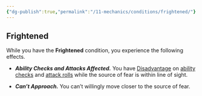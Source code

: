 ```yaml
---
{"dg-publish":true,"permalink":"/11-mechanics/conditions/frightened/"}
---
```



## Frightened

While you have the **Frightened** condition, you experience the following effects.

- **_Ability Checks and Attacks Affected._** You have [Disadvantage](https://www.dndbeyond.com/sources/dnd/free-rules/rules-glossary#Disadvantage) on [ability checks](https://www.dndbeyond.com/sources/dnd/free-rules/rules-glossary#AbilityCheck) and [attack rolls](https://www.dndbeyond.com/sources/dnd/free-rules/rules-glossary#AttackRoll) while the source of fear is within line of sight.

- **_Can’t Approach._** You can’t willingly move closer to the source of fear.